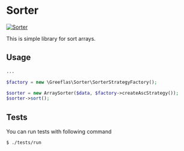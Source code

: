 Sorter
======

[![Sorter](https://img.shields.io/badge/PHP%20Advanced-ITEA-red.svg)](#sorter)

This is simple library for sort arrays.

Usage
-----

```php
...

$factory = new \Greeflas\Sorter\SorterStrategyFactory();

$sorter = new ArraySorter($data, $factory->createAscStrategy());
$sorter->sort();
```

Tests
-----

You can run tests with following command

```bash
$ ./tests/run
```
